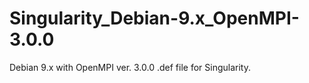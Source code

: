 # Singularity_Debian-9.x_OpenMPI-3.0.0
Debian 9.x with OpenMPI ver. 3.0.0 .def file for Singularity.

